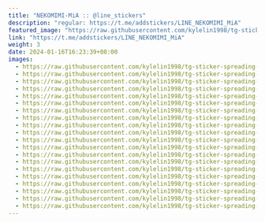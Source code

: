 ```yaml
---
title: "NEKOMIMI-MiA :: @line_stickers"
description: "regular: https://t.me/addstickers/LINE_NEKOMIMI_MiA"
featured_image: "https://raw.githubusercontent.com/kylelin1998/tg-sticker-spreading-worldwide-images/main/img/588c2ca2-3c5a-47ad-b765-a1b3c4306f5a.jpg"
link: "https://t.me/addstickers/LINE_NEKOMIMI_MiA"
weight: 3
date: 2024-01-16T16:23:39+08:00
images:
  - https://raw.githubusercontent.com/kylelin1998/tg-sticker-spreading-worldwide-images/main/img/588c2ca2-3c5a-47ad-b765-a1b3c4306f5a.jpg
  - https://raw.githubusercontent.com/kylelin1998/tg-sticker-spreading-worldwide-images/main/img/4436db36-da5f-4cdd-b999-e9d29a4593a8.jpg
  - https://raw.githubusercontent.com/kylelin1998/tg-sticker-spreading-worldwide-images/main/img/a5fcc808-da73-4dc9-98a6-a419aeb141e9.jpg
  - https://raw.githubusercontent.com/kylelin1998/tg-sticker-spreading-worldwide-images/main/img/4923a91e-1e4e-4358-bf28-300df525af62.jpg
  - https://raw.githubusercontent.com/kylelin1998/tg-sticker-spreading-worldwide-images/main/img/3bec695b-d49a-4106-ae61-373018172325.jpg
  - https://raw.githubusercontent.com/kylelin1998/tg-sticker-spreading-worldwide-images/main/img/14c82630-795a-48c2-9119-225dd904a018.jpg
  - https://raw.githubusercontent.com/kylelin1998/tg-sticker-spreading-worldwide-images/main/img/52ae7055-dc91-4143-bf55-102047de1d58.jpg
  - https://raw.githubusercontent.com/kylelin1998/tg-sticker-spreading-worldwide-images/main/img/e35977df-72a1-4c4d-9943-0de431193b73.jpg
  - https://raw.githubusercontent.com/kylelin1998/tg-sticker-spreading-worldwide-images/main/img/077488d5-4e3b-493f-97a4-a4f694cefc7b.jpg
  - https://raw.githubusercontent.com/kylelin1998/tg-sticker-spreading-worldwide-images/main/img/9519973e-769f-44f7-be1c-7af059488598.jpg
  - https://raw.githubusercontent.com/kylelin1998/tg-sticker-spreading-worldwide-images/main/img/27b6e412-1b18-4f77-83e2-83e68b9f5e76.jpg
  - https://raw.githubusercontent.com/kylelin1998/tg-sticker-spreading-worldwide-images/main/img/283837a3-21d7-4995-a44a-d2302308a907.jpg
  - https://raw.githubusercontent.com/kylelin1998/tg-sticker-spreading-worldwide-images/main/img/f64539f9-264b-4eca-b780-1cf5f1a0ea7c.jpg
  - https://raw.githubusercontent.com/kylelin1998/tg-sticker-spreading-worldwide-images/main/img/a23d4914-4cb9-45d5-91f7-7e269028ca2e.jpg
  - https://raw.githubusercontent.com/kylelin1998/tg-sticker-spreading-worldwide-images/main/img/e150f6b5-dcb8-43a1-bf5b-3e09426f4f96.jpg
  - https://raw.githubusercontent.com/kylelin1998/tg-sticker-spreading-worldwide-images/main/img/7546c81d-f23c-40a2-bbdf-886be9f491a3.jpg
  - https://raw.githubusercontent.com/kylelin1998/tg-sticker-spreading-worldwide-images/main/img/4a1de5b0-3a6f-42c5-bda9-47042a3fa806.jpg
  - https://raw.githubusercontent.com/kylelin1998/tg-sticker-spreading-worldwide-images/main/img/4d8b039b-e9d0-4702-ae1f-45c0bf7e4548.jpg
  - https://raw.githubusercontent.com/kylelin1998/tg-sticker-spreading-worldwide-images/main/img/4ce6a096-8588-4a1a-a4f3-a1767d80af75.jpg
  - https://raw.githubusercontent.com/kylelin1998/tg-sticker-spreading-worldwide-images/main/img/471339a1-7179-4624-9476-01031e5c3a31.jpg
---
```


